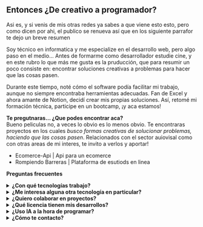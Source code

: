 ## Entonces ¿De creativo a programador?
Asi es, y si venis de mis otras redes ya sabes a que viene esto esto, pero como dicen por ahi, el publico se renueva así que en los siguiente parrafor te dejo un breve resumen

Soy técnico en informatica y me especialize en el desarrollo web, pero algo paso en el medio... Antes de formarme como desarrollador estudie cine, y en este rubro lo que más me gusta es la pruducción, que para resumir un poco consiste en: encontrar soluciones creativas a problemas para hacer que las cosas pasen.

Durante este tiempo, noté cómo el software podía facilitar mi trabajo, aunque no siempre encontraba herramientas adecuadas. Fan de Excel y ahora amante de Notion, decidí crear mis propias soluciones. Así, retomé mi formación técnica, participe en un bootcamp, ¡y aca estamos!

**Te pregutnaras... ¿Que podes encontrar aca?**   
Bueno peliculas no, a veces lo obvio es lo menos obvio. Te encontraras proyectos en los cuales _busco formas creativas de solucionar problemas, haciendo que las cosas pasen_. Relacionados con el sector auiovisal como con otras areas de mi interes, te invito a verlos y aportar!

- Ecomerce-Api | Api para un ecomerce
- Rompiendo Barreras | Plataforma de esutiods en linea

**Preguntas frecuentes**
<details>
  <summary><b>¿Con qué tecnologías trabajo?</b></summary>
  <p>Actualmente con</p>
  <img src="assets/react-logo-programming-2-svgrepo-com(1).svg" alt="Ejemplo de imagen" width="50">
  <img src="assets/javascript-155-svgrepo-com.svg" alt="Ejemplo de imagen" width="50">
  <img src="assets/typescript-svgrepo-com.svg" alt="Ejemplo de imagen" width="50">
  <img src="node-js-svgrepo-com.svg" alt="Ejemplo de imagen" width="50">
  <img src="assets/express-svgrepo-com.svg" alt="Ejemplo de imagen" width="50">
  <img src="assets/nestjs-svgrepo-com.svg" alt="Ejemplo de imagen" width="50">
  <img src="assets/node-js-svgrepo-com.svg" alt="Ejemplo de imagen" width="50">
  <img src="node-js-svgrepo-com.svg" alt="Ejemplo de imagen" width="50">
  
</details>

<details>
  <summary><b>¿Me interesa alguna otra tecnología en particular?</b></summary>
  <p>Contenido del desplegable</p>
</details>

<details>
  <summary><b>¿Quiero colaborar en proyectos?</b></summary>
  <p>Contenido del desplegable</p>
</details>

<details>
  <summary><b>¿Qué licencia tienen mis desarrollos?</b></summary>
  <p>Contenido del desplegable</p>
</details>

<details>
  <summary><b>¿Uso IA a la hora de programar?</b></summary>
  <p>Contenido del desplegable</p>
</details>

<details>
  <summary><b>¿Cómo te contacto?</b></summary>
  <p>Contenido del desplegable</p>
</details>



